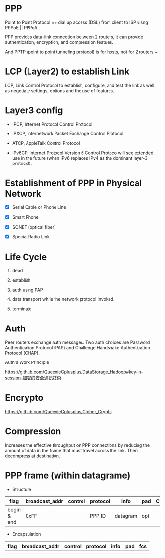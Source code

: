 # PPP
Point to Point Protocol == dial up access (DSL) from client to ISP uisng PPPoE || PPPoA

PPP provides data-link connection between 2 routers, it can provide authentication, encryption, and compression featues.

And PPTP (point to point tunneling protocol) is for hosts, not for 2 routers ~

# LCP (Layer2) to establish Link

LCP, Link Control Protocol to establish, configure, and test the link as well as negotiate settings, options and the use of features.

# Layer3 config

* IPCP, Internet Protocol Control Protocol 

* IPXCP, Internetwork Packet Exchange Control Protocol 

* ATCP, AppleTalk Control Protocol

* IPv6CP, Internet Protocol Version 6 Control Protoco will see extended use in the future (when IPv6 replaces IPv4 as the dominant layer-3 protocol).

# Establishment of PPP in Physical Network

- [x] Serial Cable or Phone Line

- [x] Smart Phone

- [x] SONET (optical fiber)

- [x] Special Radio Link

# Life Cycle

1. dead

2. establish

3. auth using PAP

4. data transport while the network protocol invoked.

5. terminate

# Auth

Peer routers exchange auth messages. Two auth choices are Password Authentication Protocol (PAP) and Challenge Handshake Authentication Protocol (CHAP). 

Auth's Work Principle

https://github.com/QueenieCplusplus/DataStorage_Hadoop#key-in-session-加密的安全通訊技術


# Encrypto 

https://github.com/QueenieCplusplus/Cipher_Crypto

# Compression

Increases the effective throughput on PPP connections by reducing the amount of data in the frame that must travel across the link. Then decompress at destination.

# PPP frame (within datagrame)

* Structure


|    flag   |broadcast_addr|    control |  protocol |  info  | pad| Checksum| flag |      
|-----------|--------------|------------|-----------|--------|----|---------|------|
|begin & end|      0xFF    |            |  PPP ID   |datagram| opt|         |      |


* Encapsulation

|    flag   |broadcast_addr    |    control     |     protocol |  info  | pad| fcs|      
|-----------|------------------|----------------|--------------|--------|----|----|
|           |                  |                |              |        |    |    |
